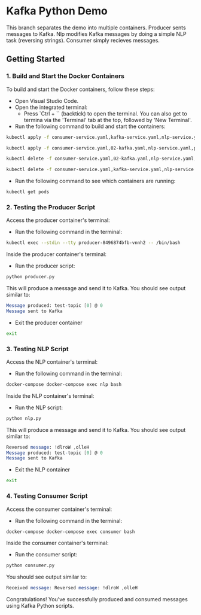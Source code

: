# Kafka Python Demo

This branch separates the demo into multiple containers.
Producer sents messages to Kafka. Nlp modifies Kafka messages by doing a simple NLP task (reversing strings). Consumer simply recieves messages.

## Getting Started

### 1. Build and Start the Docker Containers

To build and start the Docker containers, follow these steps:

- Open Visual Studio Code.
- Open the integrated terminal:
  - Press `Ctrl + `` (backtick) to open the terminal. You can also get to termina via the 'Terminal' tab at the top, followed by 'New Terminal'.
- Run the following command to build and start the containers:

```bash
kubectl apply -f consumer-service.yaml,kafka-service.yaml,nlp-service.yaml,producer-service.yaml,zookeeper-service.yaml,consumer-deployment.yaml,kafka-deployment.yaml,nlp-deployment.yaml,producer-deployment.yaml,zookeeper-deployment.yaml

kubectl apply -f consumer-service.yaml,02-kafka.yaml,nlp-service.yaml,producer-service.yaml,01-zookeeper.yaml,consumer-deployment.yaml,nlp-deployment.yaml,producer-deployment.yaml

kubectl delete -f consumer-service.yaml,02-kafka.yaml,nlp-service.yaml,producer-service.yaml,01-zookeeper.yaml,consumer-deployment.yaml,nlp-deployment.yaml,producer-deployment.yaml

kubectl delete -f consumer-service.yaml,kafka-service.yaml,nlp-service.yaml,producer-service.yaml,zookeeper-service.yaml,consumer-deployment.yaml,kafka-deployment.yaml,nlp-deployment.yaml,producer-deployment.yaml,zookeeper-deployment.yaml

```
- Run the following command to see which containers are running:

```bash
kubectl get pods
```

### 2. Testing the Producer Script

Access the producer container's terminal:

- Run the following command in the terminal:

```bash
kubectl exec --stdin --tty producer-8496874bfb-vnnh2 -- /bin/bash 
```
Inside the producer container's terminal:

- Run the producer script:

```bash
python producer.py
```

This will produce a message and send it to Kafka. You should see output similar to:
```mathematica
Message produced: test-topic [0] @ 0
Message sent to Kafka
```

- Exit the producer container
```bash
exit
```

### 3. Testing NLP Script

Access the NLP container's terminal:

- Run the following command in the terminal:

```bash
docker-compose docker-compose exec nlp bash
```
Inside the NLP container's terminal:

- Run the NLP script:

```bash
python nlp.py
```

This will produce a message and send it to Kafka. You should see output similar to:
```mathematica
Reversed message: !dlroW ,olleH
Message produced: test-topic [0] @ 0
Message sent to Kafka
```

- Exit the NLP container
```bash
exit
```

### 4. Testing Consumer Script

Access the consumer container's terminal:

- Run the following command in the terminal:

```bash
docker-compose docker-compose exec consumer bash
```
Inside the consumer container's terminal:

- Run the consumer script:

```bash
python consumer.py
```

You should see output similar to:
```mathematica
Received message: Reversed message: !dlroW ,olleH
```

Congratulations! You've successfully produced and consumed messages using Kafka Python scripts.
